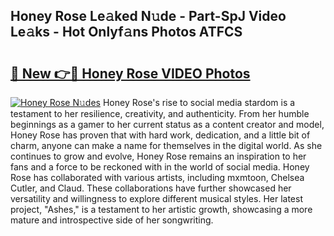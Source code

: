 ## Honey Rose Le𝚊ked N𝚞de - Part-SpJ Video Le𝚊ks - Hot Onlyf𝚊ns Photos ATFCS

# <h2><a href="http://ab76573.deff.icu/?id=Honey+Rose">🔗 New 👉🔴 Honey Rose VIDEO Photos</a></h2>

[![Honey Rose N𝚞des](https://i.imgur.com/rIISA9y.gif)](http://ab76573.deff.icu/?id=Honey+Rose)
Honey Rose's rise to social media stardom is a testament to her resilience, creativity, and authenticity. From her humble beginnings as a gamer to her current status as a content creator and model, Honey Rose has proven that with hard work, dedication, and a little bit of charm, anyone can make a name for themselves in the digital world. As she continues to grow and evolve, Honey Rose remains an inspiration to her fans and a force to be reckoned with in the world of social media. Honey Rose has collaborated with various artists, including mxmtoon, Chelsea Cutler, and Claud. These collaborations have further showcased her versatility and willingness to explore different musical styles. Her latest project, "Ashes," is a testament to her artistic growth, showcasing a more mature and introspective side of her songwriting.
